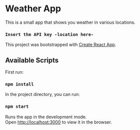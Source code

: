 # Weather App

This is a small app that shows you weather in various locations.

### `Insert the API key -location here- `

This project was bootstrapped with [Create React App](https://github.com/facebook/create-react-app).

## Available Scripts

First run:

### `npm install`

In the project directory, you can run:

### `npm start`

Runs the app in the development mode.<br>
Open [http://localhost:3000](http://localhost:3000) to view it in the browser.
